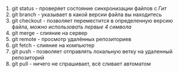 1. git status - проверяет состояние синхронизации файлов с *Гит*
2. git branch - указывает в какой версии файла вы находитесь
3. git checkout - позволяет переместится в определенную версию файла, *можно использовать первые 4 символа*
4. git merge - слияние на сервер
5. git remote - просмотр удалённых репозиториев
6. git fetch - слияние на компьютер
7. git push - позволяет отправлять локальную ветку на удаленный репозиторий
8. git pull - ничего не спрашивает, всё сливает автоматом